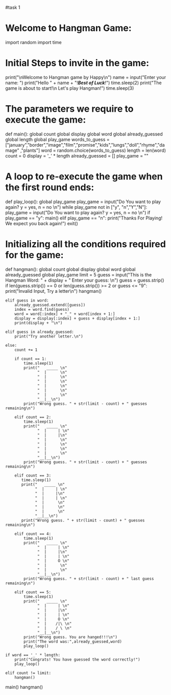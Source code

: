 #task 1
#                     Welcome to Hangman Game:

import random
import time

# Initial Steps to invite in the game:
print("\nWelcome to Hangman game by Happy\n")
name = input("Enter your name: ")
print("Hello " + name + "!***Best of Luck***!")
time.sleep(2)
print("The game is about to start!\n Let's play Hangman!")
time.sleep(3)


# The parameters we require to execute the game:
def main():
    global count
    global display
    global word
    global already_guessed
    global length
    global play_game
    words_to_guess = ["january","border","image","film","promise","kids","lungs","doll","rhyme","damage"
                   ,"plants"]
    word = random.choice(words_to_guess)
    length = len(word)
    count = 0
    display = '_' * length
    already_guessed = []
    play_game = ""

# A loop to re-execute the game when the first round ends:

def play_loop():
    global play_game
    play_game = input("Do You want to play again? y = yes, n = no \n")
    while play_game not in ["y", "n","Y","N"]:
        play_game = input("Do You want to play again? y = yes, n = no \n")
    if play_game == "y":
        main()
    elif play_game == "n":
        print("Thanks For Playing! We expect you back again!")
        exit()

# Initializing all the conditions required for the game:
def hangman():
    global count
    global display
    global word
    global already_guessed
    global play_game
    limit = 5
    guess = input("This is the Hangman Word: " + display + " Enter your guess: \n")
    guess = guess.strip()
    if len(guess.strip()) == 0 or len(guess.strip()) >= 2 or guess <= "9":
        print("Invalid Input, Try a letter\n")
        hangman()

    elif guess in word:
        already_guessed.extend([guess])
        index = word.find(guess)
        word = word[:index] + "_" + word[index + 1:]
        display = display[:index] + guess + display[index + 1:]
        print(display + "\n")

    elif guess in already_guessed:
        print("Try another letter.\n")

    else:
        count += 1

        if count == 1:
            time.sleep(1)
            print("   _____ \n"
                  "  |      \n"
                  "  |      \n"
                  "  |      \n"
                  "  |      \n"
                  "  |      \n"
                  "  |      \n"
                  "__|__\n")
            print("Wrong guess. " + str(limit - count) + " guesses remaining\n")

        elif count == 2:
            time.sleep(1)
            print("   _____ \n"
                  "  |     | \n"
                  "  |     |\n"
                  "  |      \n"
                  "  |      \n"
                  "  |      \n"
                  "  |      \n"
                  "__|__\n")
            print("Wrong guess. " + str(limit - count) + " guesses remaining\n")

        elif count == 3:
           time.sleep(1)
           print("   _____ \n"
                 "  |     | \n"
                 "  |     |\n"
                 "  |     | \n"
                 "  |      \n"
                 "  |      \n"
                 "  |      \n"
                 "__|__\n")
           print("Wrong guess. " + str(limit - count) + " guesses remaining\n")

        elif count == 4:
            time.sleep(1)
            print("   _____ \n"
                  "  |     | \n"
                  "  |     |\n"
                  "  |     | \n"
                  "  |     O \n"
                  "  |      \n"
                  "  |      \n"
                  "__|__\n")
            print("Wrong guess. " + str(limit - count) + " last guess remaining\n")

        elif count == 5:
            time.sleep(1)
            print("   _____ \n"
                  "  |     | \n"
                  "  |     |\n"
                  "  |     | \n"
                  "  |     O \n"
                  "  |    /|\ \n"
                  "  |    / \ \n"
                  "__|__\n")
            print("Wrong guess. You are hanged!!!\n")
            print("The word was:",already_guessed,word)
            play_loop()

    if word == '_' * length:
        print("Congrats! You have guessed the word correctly!")
        play_loop()

    elif count != limit:
        hangman()


main()
hangman()
